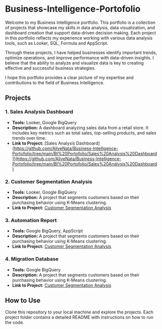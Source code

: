 # Business-Intelligence-Portofolio
Welcome to my Business Intelligence portfolio. This portfolio is a collection of projects that showcase my skills in data analysis, data visualization, and dashboard creation that support data-driven decision making. Each project in this portfolio reflects my experience working with various data analysis tools, such as Looker, SQL, Formula and AppScript.

Through these projects, I have helped businesses identify important trends, optimize operations, and improve performance with data-driven insights. I believe that the ability to analyze and visualize data is key to creating effective and successful business strategies.

I hope this portfolio provides a clear picture of my expertise and contributions to the field of Business Intelligence.

## Projects

### 1. Sales Analysis Dashboard
- **Tools:** Looker, Google BigQuery
- **Description:** A dashboard analyzing sales data from a retail store. It includes key metrics such as total sales, top-selling products, and sales trends over time.
- **Link to Project:** [Sales Analysis Dashboard](https://github.com/AliveNata/Business-Intelligence-Portofolio/tree/main/BI%20Portofolio/Sales%20Analysis%20Dashboard]](https://github.com/AliveNata/Business-Intelligence-Portofolio/tree/main/BI%20Portofolio/Sales%20Analysis%20Dashboard)

### 2. Customer Segmentation Analysis
- **Tools:** Looker, Google BigQuery
- **Description:** A project that segments customers based on their purchasing behavior using K-Means clustering.
- **Link to Project:** [Customer Segmentation Analysis](link-to-your-project)

### 3. Automation Report
- **Tools:** Google BigQuery, AppScript
- **Description:** A project that segments customers based on their purchasing behavior using K-Means clustering.
- **Link to Project:** [Customer Segmentation Analysis](link-to-your-project)

### 4. Migration Database
- **Tools:** Google BigQuery
- **Description:** A project that segments customers based on their purchasing behavior using K-Means clustering.
- **Link to Project:** [Customer Segmentation Analysis](link-to-your-project)

## How to Use
Clone this repository to your local machine and explore the projects. Each project folder contains a detailed README with instructions on how to run the code.
